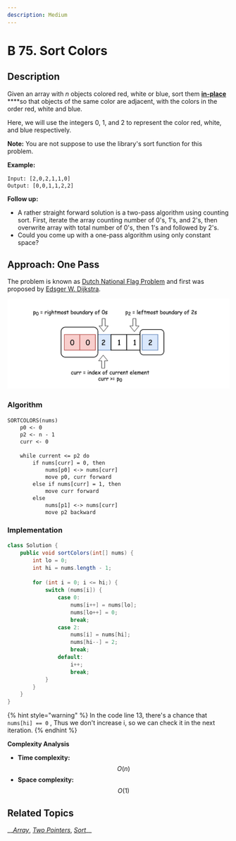 ```yaml
---
description: Medium
---
```


# B 75. Sort Colors

## Description

Given an array with _n_ objects colored red, white or blue, sort them [**in-place**](https://en.wikipedia.org/wiki/In-place_algorithm) ****so that objects of the same color are adjacent, with the colors in the order red, white and blue.

Here, we will use the integers 0, 1, and 2 to represent the color red, white, and blue respectively.

**Note:** You are not suppose to use the library's sort function for this problem.

**Example:**

```text
Input: [2,0,2,1,1,0]
Output: [0,0,1,1,2,2]
```

**Follow up:**

* A rather straight forward solution is a two-pass algorithm using counting sort. First, iterate the array counting number of 0's, 1's, and 2's, then overwrite array with total number of 0's, then 1's and followed by 2's.
* Could you come up with a one-pass algorithm using only constant space?

## Approach: One Pass

The problem is known as [Dutch National Flag Problem](https://en.wikipedia.org/wiki/Dutch_national_flag_problem) and first was proposed by [Edsger W. Dijkstra](https://en.wikipedia.org/wiki/Edsger_W._Dijkstra).

![Dutch National Flag Problem](../../../.gitbook/assets/image%20%283%29.png)

### Algorithm

```text
SORTCOLORS(nums)
    p0 <- 0
    p2 <- n - 1
    curr <- 0
    
    while current <= p2 do
        if nums[curr] = 0, then
            nums[p0] <-> nums[curr]
            move p0, curr forward
        else if nums[curr] = 1, then
            move curr forward
        else
            nums[p1] <-> nums[curr]
            move p2 backward
```

### Implementation

```java
class Solution {
    public void sortColors(int[] nums) {
        int lo = 0;
        int hi = nums.length - 1;

        for (int i = 0; i <= hi;) {
            switch (nums[i]) {
                case 0:
                    nums[i++] = nums[lo];
                    nums[lo++] = 0;
                    break;
                case 2:
                    nums[i] = nums[hi];
                    nums[hi--] = 2;
                    break;
                default:
                    i++;
                    break;
            }
        }
    }
}
```

{% hint style="warning" %}
In the code line 13, there's a chance that `nums[hi] == 0` , Thus we don't increase i, so we can check it in the next iteration.
{% endhint %}

**Complexity Analysis**

* **Time complexity:** $$O(n)$$
* **Space complexity:** $$O(1)$$

## Related Topics

\_\_[_Array_](https://leetcode.com/tag/array/), [_Two Pointers_](https://leetcode.com/tag/two-pointers/), [_Sort_](https://leetcode.com/tag/sort/)\_\_

